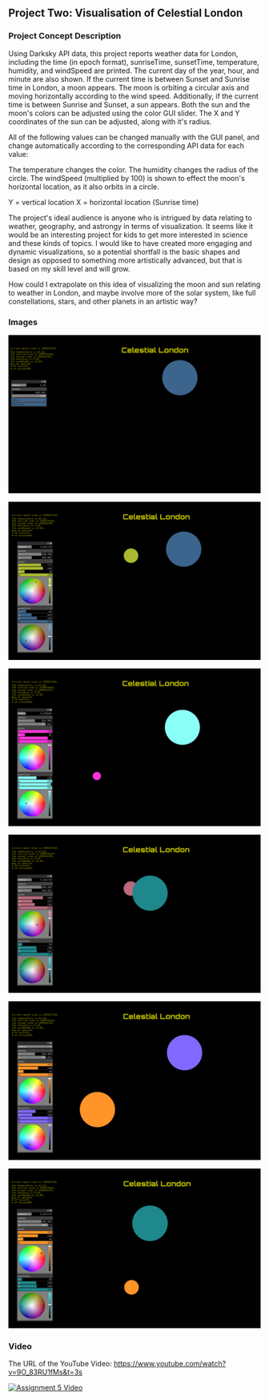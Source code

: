 ## Project Two: Visualisation of Celestial London

### Project Concept Description

Using Darksky API data, this project reports weather data for London, including the time (in epoch format), sunriseTime, sunsetTime, temperature, humidity, and windSpeed are printed. The current day of the year, hour, and minute are also shown. If the current time is  between Sunset and Sunrise time in London, a moon appears. The moon is orbiting a circular axis and moving horizontally according to the wind speed. Additionally, if the current time is between Sunrise and Sunset, a sun appears. Both the sun and the moon's colors can be adjusted using the color GUI slider. The X and Y coordinates of the sun can be adjusted, along with it's radius.

All of the following values can be changed manually with the GUI panel, and change automatically according to the corresponding API data for each value:

The temperature changes the color.
The humidity changes the radius of the circle.
The windSpeed (multiplied by 100) is shown to effect the moon's horizontal location, as it also orbits in a circle. 

Y = vertical location 
X = horizontal location (Sunrise time) 

The project's ideal audience is anyone who is intrigued by data relating to weather, geography, and astrongy in terms of visualization. It seems like it would be an interesting project for kids to get more interested in science and these kinds of topics. I would like to have created more engaging and dynamic visualizations, so a potential shortfall is the basic shapes and design as opposed to something more artistically advanced, but that is based on my skill level and will grow. 

How could I extrapolate on this idea of visualizing the moon and sun relating to weather in London, and maybe involve more of the solar system, like full constellations, stars, and other planets in an artistic way? 

### Images

![img](Images/pic1.PNG)

![img](Images/pic2.PNG)

![img](Images/pic3.PNG)

![img](Images/pic4.PNG)

![img](Images/pic5.PNG)

![img](Images/pic6.PNG)


### Video

The URL of the YouTube Video: https://www.youtube.com/watch?v=9O_83RU1fMs&t=3s

[![Assignment 5 Video](https://img.youtube.com/vi/9O_83RU1fMs/0.jpg)](https://www.youtube.com/watch?v=9O_83RU1fMs)

